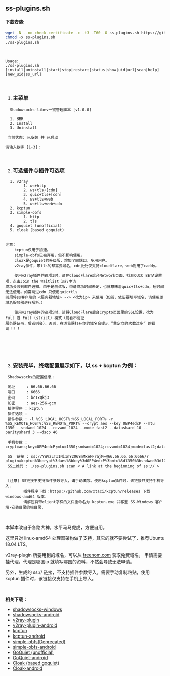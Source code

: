## ss-plugins.sh

#### 下载安装:
``` bash
wget -N --no-check-certificate -c -t3 -T60 -O ss-plugins.sh https://git.io/fjlbl
chmod +x ss-plugins.sh
./ss-plugins.sh
```

&nbsp;

```shell
Usage: 
./ss-plugins.sh [install|uninstall|start|stop|restart|status|show|uid|url|scan|help] [new_uid|ss_url]
```

&nbsp;

1. ### 主菜单

```shell
  Shadowsocks-libev一键管理脚本 [v1.0.0]

  1. BBR
  2. Install
  3. Uninstall

 当前状态: 已安装 并 已启动

请输入数字 [1-3]：
```

&nbsp;

2. ### 可选插件与插件可选项

~~~shell
  1. v2ray
        1. ws+http
        2. ws+tls+[cdn]
        3. quic+tls+[cdn]
        4. ws+tls+web
        5. ws+tls+web+cdn
  2. kcptun
  3. simple-obfs
        1. http
        2. tls
  4. goquiet (unofficial)
  5. cloak (based goquiet)


注意：
    kcptun仅用于加速。
    simple-obfs已被弃用，但不影响使用。
    cloak是goquiet的升级版，增加了同端口，多用用户。
    v2ray插件，带tls的都需要域名，cdn此处仅支持cloudflare，web则用了caddy。
	
    使用v2ray插件的选项3时，请在CloudFlare后台Network页面，找到QUIC BETA设置项，点击Join the Waitlist 进行申请
成功会收到邮件通知。由于是测试版，申请成功时间未定，也就意味着quic+tls+cdn，短时间无法使用。如需跳过cdn 只使用quic+tls 
则须将ss客户端的 <服务器地址> --> <改为ip> 来使用（如若，依旧要填写域名，请使用原域名服务器进行解析。）
	
    使用v2ray插件的选项5时，请将CloudFlare后台Crypto页面里的SSL设置，改为 Full 或 Full (strict) 模式（前者不验证
服务器证书，后者则会），否则，在浏览器打开你的域名会提示 ”重定向的次数过多“ 的错误！！！
	

	 
~~~

&nbsp;

3. ### 安装完毕，终端配置展示如下，以 ss + kcptun 为例：

~~~shell
 Shadowsocks的配置信息：

 地址     : 66.66.66.66
 端口     : 6666
 密码     : bc1xQkj3
 加密     : aes-256-gcm
 插件程序 : kcptun
 插件选项 :
 插件参数 : -l %SS_LOCAL_HOST%:%SS_LOCAL_PORT% -r %SS_REMOTE_HOST%:%SS_REMOTE_PORT% --crypt aes --key 0EP4edcP --mtu 1350 --sndwnd 1024 --rcvwnd 1024 --mode fast2 --datashard 10 --parityshard 3 --dscp 46

 手机参数 : crypt=aes;key=0EP4edcP;mtu=1350;sndwnd=1024;rcvwnd=1024;mode=fast2;datashard=10;parityshard=3;dscp=46

 SS  链接 : ss://YWVzLTI1Ni1nY206YmMxeFFrajM=@66.66.66.66:6666/?plugin=kcptun%3bcrypt%3daes%3bkey%3d0EP4edcP%3bmtu%3d1350%3bsndwnd%3d1024%3brcvwnd%3d1024%3bmode%3dfast2%3bdatashard%3d10%3bparityshard%3d3%3bdscp%3d46
 SS二维码 : ./ss-plugins.sh scan < A link at the beginning of ss:// >


 [注意] SS链接不支持插件参数导入，请手动填写。使用kcptun插件时，该链接只支持手机导入.
        插件程序下载：https://github.com/xtaci/kcptun/releases 下载 windows-amd64 版本.
        请解压将带client字样的文件重命名为 kcptun.exe 并移至 SS-Windows 客户端-安装目录的根目录.
~~~

&nbsp;

本脚本改自于各路大神，水平马马虎虎，方便自用。

这里只对 linux-amd64 处理器架构做了支持，其它的就不要尝试了，推荐Ubuntu 18.04 LTS。

v2ray-plugin 所要用到的域名，可以从 [freenom.com](https://www.freenom.com) 获取免费域名， 申请需要挂代理，代理是哪国ip 就填写哪国的资料，不然会导致无法申请。 

另外，生成的 ss:// 链接，不支持插件参数导入，需要手动复制粘贴，使用 kcptun 插件时，该链接仅支持在手机上导入。

&nbsp;

**相关下载：**

- [shadowsocks-windows](<https://github.com/shadowsocks/shadowsocks-windows/releases>) 
- [shadowsocks-android](<https://github.com/shadowsocks/shadowsocks-android/releases>)
- [v2ray-plugin](<https://github.com/shadowsocks/v2ray-plugin/releases>)
- [v2ray-plugin-android](<https://github.com/shadowsocks/v2ray-plugin-android/releases>)
- [kcptun](https://github.com/xtaci/kcptun/releases)
- [kcptun-android](https://github.com/shadowsocks/kcptun-android/releases)
- [simple-obfs(Deprecated)](https://github.com/shadowsocks/simple-obfs/releases)
- [simple-obfs-android](https://github.com/shadowsocks/simple-obfs-android/releases)
- [GoQuiet (unofficial)](https://github.com/cbeuw/GoQuiet/releases)
- [GoQuiet-android](https://github.com/cbeuw/GoQuiet-android/releases)
- [Cloak (based goquiet)](https://github.com/cbeuw/Cloak/releases)
- [Cloak-android](https://github.com/cbeuw/Cloak-android/releases)
